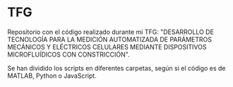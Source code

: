 # TFG
Repositorio con el código realizado durante mi TFG: "DESARROLLO DE TECNOLOGÍA PARA LA MEDICIÓN AUTOMATIZADA DE PARÁMETROS MECÁNICOS Y ELÉCTRICOS CELULARES MEDIANTE DISPOSITIVOS MICROFLUÍDICOS CON CONSTRICCIÓN".  

Se han dividido los scripts en diferentes carpetas, según si el código es de MATLAB, Python o JavaScript.
